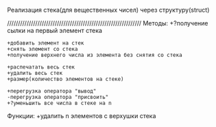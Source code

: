 Реализация стека(для вещественных чисел) через структуру(struct)

//////////////////////////////////////////////////////////////
Методы:
	+?получение сылки на первый элемент стека

	+добавить элемент на стек
	+снять элемент со стека
	+получение верхнего числа из элемента без снятия со стека

	+распечатать весь стек
	+удалить весь стек
	+размер(количество элементов на стеке)

	+перегрузка оператора "вывод"
	-перегрузка оператора "присвоить"
	+?уменьшить все числа в стеке на n
Функции:
	+удалить n элементов с верхушки стека
